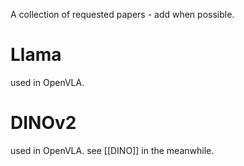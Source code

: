A collection of requested papers - add when possible.
# Llama
used in OpenVLA.
# DINOv2
used in OpenVLA.
see [[DINO]] in the meanwhile.